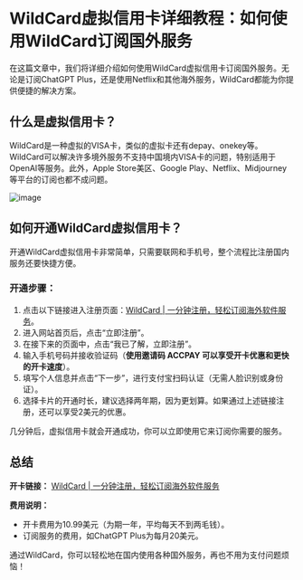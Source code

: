 # WildCard虚拟信用卡详细教程：如何使用WildCard订阅国外服务

在这篇文章中，我们将详细介绍如何使用WildCard虚拟信用卡订阅国外服务。无论是订阅ChatGPT Plus，还是使用Netflix和其他海外服务，WildCard都能为你提供便捷的解决方案。

## 什么是虚拟信用卡？

WildCard是一种虚拟的VISA卡，类似的虚拟卡还有depay、onekey等。WildCard可以解决许多境外服务不支持中国境内VISA卡的问题，特别适用于OpenAI等服务。此外，Apple Store美区、Google Play、Netflix、Midjourney等平台的订阅也都不成问题。

![image](https://github.com/user-attachments/assets/82f6cf1e-dfc1-42a7-9c66-30f017cca32d)

## 如何开通WildCard虚拟信用卡？

开通WildCard虚拟信用卡非常简单，只需要联网和手机号，整个流程比注册国内服务还要快捷方便。

### 开通步骤：

1. 点击以下链接进入注册页面：[WildCard | 一分钟注册，轻松订阅海外软件服务](https://bit.ly/WildCardo)。
2. 进入网站首页后，点击“立即注册”。
3. 在接下来的页面中，点击“我已了解，立即注册”。
4. 输入手机号码并接收验证码（**使用邀请码 ACCPAY 可以享受开卡优惠和更快的开卡速度**）。
5. 填写个人信息并点击“下一步”，进行支付宝扫码认证（无需人脸识别或身份证）。
6. 选择卡片的开通时长，建议选择两年期，因为更划算。如果通过上述链接注册，还可以享受2美元的优惠。

几分钟后，虚拟信用卡就会开通成功，你可以立即使用它来订阅你需要的服务。

## 总结

**开卡链接：** [WildCard | 一分钟注册，轻松订阅海外软件服务](https://bit.ly/WildCardo)

**费用说明：**

- 开卡费用为10.99美元（为期一年，平均每天不到两毛钱）。
- 订阅服务的费用，如ChatGPT Plus为每月20美元。

通过WildCard，你可以轻松地在国内使用各种国外服务，再也不用为支付问题烦恼！
